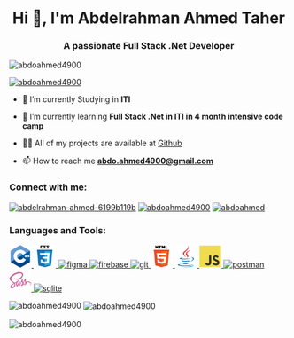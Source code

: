 <h1 align="center">Hi 👋, I'm Abdelrahman Ahmed Taher</h1>
<h3 align="center">A passionate Full Stack .Net Developer</h3>

<p align="left"> <img src="https://komarev.com/ghpvc/?username=abdoahmed4900&label=Profile%20views&color=0e75b6&style=flat" alt="abdoahmed4900" /> </p>

<p align="left"> <a href="https://github.com/ryo-ma/github-profile-trophy"><img src="https://github-profile-trophy.vercel.app/?username=abdoahmed4900" alt="abdoahmed4900" /></a> </p>

- 🔭 I’m currently Studying in **ITI**

- 🌱 I’m currently learning **Full Stack .Net in ITI in 4 month intensive code camp**

- 👨‍💻 All of my projects are available at [Github](https://github.com/abdoahmed4900/)

- 📫 How to reach me **abdo.ahmed4900@gmail.com**

<h3 align="left">Connect with me:</h3>
<p align="left">
<a href="https://linkedin.com/in/abdelrahman-ahmed-6199b119b" target="blank"><img align="center" src="https://raw.githubusercontent.com/rahuldkjain/github-profile-readme-generator/master/src/images/icons/Social/linked-in-alt.svg" alt="abdelrahman-ahmed-6199b119b" height="30" width="40" /></a>
<a href="https://codeforces.com/profile/abdoahmed4900" target="blank"><img align="center" src="https://raw.githubusercontent.com/rahuldkjain/github-profile-readme-generator/master/src/images/icons/Social/codeforces.svg" alt="abdoahmed4900" height="30" width="40" /></a>
<a href="https://www.leetcode.com/abdoahmed" target="blank"><img align="center" src="https://raw.githubusercontent.com/rahuldkjain/github-profile-readme-generator/master/src/images/icons/Social/leet-code.svg" alt="abdoahmed" height="30" width="40" /></a>
</p>

<h3 align="left">Languages and Tools:</h3>
<p align="left"> 
<a href="https://www.w3schools.com/cpp/" target="_blank" rel="noreferrer"> <img src="https://raw.githubusercontent.com/devicons/devicon/master/icons/cplusplus/cplusplus-original.svg" alt="cplusplus" width="40" height="40"/> </a> 
<a href="https://www.w3schools.com/css/" target="_blank" rel="noreferrer"> <img src="https://raw.githubusercontent.com/devicons/devicon/master/icons/css3/css3-original-wordmark.svg" alt="css3" width="40" height="40"/> </a> 
<a href="https://www.figma.com/" target="_blank" rel="noreferrer"> <img src="https://www.vectorlogo.zone/logos/figma/figma-icon.svg" alt="figma" width="40" height="40"/> </a> 
<a href="https://firebase.google.com/" target="_blank" rel="noreferrer"> <img src="https://www.vectorlogo.zone/logos/firebase/firebase-icon.svg" alt="firebase" width="40" height="40"/> </a> 
<a href="https://git-scm.com/" target="_blank" rel="noreferrer"> <img src="https://www.vectorlogo.zone/logos/git-scm/git-scm-icon.svg" alt="git" width="40" height="40"/> </a> 
<a href="https://www.w3.org/html/" target="_blank" rel="noreferrer"> <img src="https://raw.githubusercontent.com/devicons/devicon/master/icons/html5/html5-original-wordmark.svg" alt="html5" width="40" height="40"/> </a> 
<a href="https://www.java.com" target="_blank" rel="noreferrer"> <img src="https://raw.githubusercontent.com/devicons/devicon/master/icons/java/java-original.svg" alt="java" width="40" height="40"/> </a> 
<a href="https://developer.mozilla.org/en-US/docs/Web/JavaScript" target="_blank" rel="noreferrer"> <img src="https://raw.githubusercontent.com/devicons/devicon/master/icons/javascript/javascript-original.svg" alt="javascript" width="40" height="40"/> </a> 
<a href="https://postman.com" target="_blank" rel="noreferrer"> <img src="https://www.vectorlogo.zone/logos/getpostman/getpostman-icon.svg" alt="postman" width="40" height="40"/> </a> 
<a href="https://sass-lang.com" target="_blank" rel="noreferrer"> <img src="https://raw.githubusercontent.com/devicons/devicon/master/icons/sass/sass-original.svg" alt="sass" width="40" height="40"/> </a> 
<a href="https://www.sqlite.org/" target="_blank" rel="noreferrer"> <img src="https://www.vectorlogo.zone/logos/sqlite/sqlite-icon.svg" alt="sqlite" width="40" height="40"/> </a> 
</p>

<p><img align="left" src="https://github-readme-stats.vercel.app/api/top-langs?username=abdoahmed4900&show_icons=true&locale=en&layout=compact" alt="abdoahmed4900" /></p>

<p>&nbsp;<img align="center" src="https://github-readme-stats.vercel.app/api?username=abdoahmed4900&show_icons=true&locale=en" alt="abdoahmed4900" /></p>

<p><img align="center" src="https://github-readme-streak-stats.herokuapp.com/?user=abdoahmed4900&" alt="abdoahmed4900" /></p>
